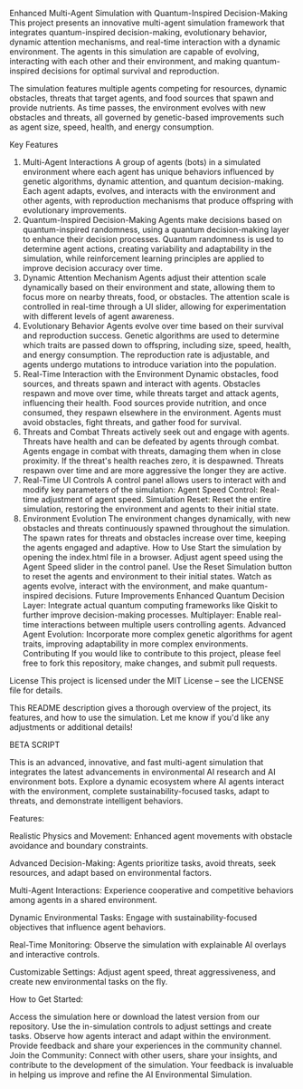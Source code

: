 Enhanced Multi-Agent Simulation with Quantum-Inspired Decision-Making
This project presents an innovative multi-agent simulation framework that integrates quantum-inspired decision-making, evolutionary behavior, dynamic attention mechanisms, and real-time interaction with a dynamic environment. The agents in this simulation are capable of evolving, interacting with each other and their environment, and making quantum-inspired decisions for optimal survival and reproduction.

The simulation features multiple agents competing for resources, dynamic obstacles, threats that target agents, and food sources that spawn and provide nutrients. As time passes, the environment evolves with new obstacles and threats, all governed by genetic-based improvements such as agent size, speed, health, and energy consumption.

Key Features
1. Multi-Agent Interactions
A group of agents (bots) in a simulated environment where each agent has unique behaviors influenced by genetic algorithms, dynamic attention, and quantum decision-making.
Each agent adapts, evolves, and interacts with the environment and other agents, with reproduction mechanisms that produce offspring with evolutionary improvements.
2. Quantum-Inspired Decision-Making
Agents make decisions based on quantum-inspired randomness, using a quantum decision-making layer to enhance their decision processes.
Quantum randomness is used to determine agent actions, creating variability and adaptability in the simulation, while reinforcement learning principles are applied to improve decision accuracy over time.
3. Dynamic Attention Mechanism
Agents adjust their attention scale dynamically based on their environment and state, allowing them to focus more on nearby threats, food, or obstacles.
The attention scale is controlled in real-time through a UI slider, allowing for experimentation with different levels of agent awareness.
4. Evolutionary Behavior
Agents evolve over time based on their survival and reproduction success. Genetic algorithms are used to determine which traits are passed down to offspring, including size, speed, health, and energy consumption.
The reproduction rate is adjustable, and agents undergo mutations to introduce variation into the population.
5. Real-Time Interaction with the Environment
Dynamic obstacles, food sources, and threats spawn and interact with agents. Obstacles respawn and move over time, while threats target and attack agents, influencing their health.
Food sources provide nutrition, and once consumed, they respawn elsewhere in the environment.
Agents must avoid obstacles, fight threats, and gather food for survival.
6. Threats and Combat
Threats actively seek out and engage with agents. Threats have health and can be defeated by agents through combat.
Agents engage in combat with threats, damaging them when in close proximity. If the threat's health reaches zero, it is despawned.
Threats respawn over time and are more aggressive the longer they are active.
7. Real-Time UI Controls
A control panel allows users to interact with and modify key parameters of the simulation:
Agent Speed Control: Real-time adjustment of agent speed.
Simulation Reset: Reset the entire simulation, restoring the environment and agents to their initial state.
8. Environment Evolution
The environment changes dynamically, with new obstacles and threats continuously spawned throughout the simulation.
The spawn rates for threats and obstacles increase over time, keeping the agents engaged and adaptive.
How to Use
Start the simulation by opening the index.html file in a browser.
Adjust agent speed using the Agent Speed slider in the control panel.
Use the Reset Simulation button to reset the agents and environment to their initial states.
Watch as agents evolve, interact with the environment, and make quantum-inspired decisions.
Future Improvements
Enhanced Quantum Decision Layer: Integrate actual quantum computing frameworks like Qiskit to further improve decision-making processes.
Multiplayer: Enable real-time interactions between multiple users controlling agents.
Advanced Agent Evolution: Incorporate more complex genetic algorithms for agent traits, improving adaptability in more complex environments.
Contributing
If you would like to contribute to this project, please feel free to fork this repository, make changes, and submit pull requests.

License
This project is licensed under the MIT License – see the LICENSE file for details.

This README description gives a thorough overview of the project, its features, and how to use the simulation. Let me know if you'd like any adjustments or additional details!


BETA SCRIPT

This is an advanced, innovative, and fast multi-agent simulation that integrates the latest advancements in environmental AI research and AI environment bots. Explore a dynamic ecosystem where AI agents interact with the environment, complete sustainability-focused tasks, adapt to threats, and demonstrate intelligent behaviors.

Features:

Realistic Physics and Movement: Enhanced agent movements with obstacle avoidance and boundary constraints.

Advanced Decision-Making: Agents prioritize tasks, avoid threats, seek resources, and adapt based on environmental factors.

Multi-Agent Interactions: Experience cooperative and competitive behaviors among agents in a shared environment.

Dynamic Environmental Tasks: Engage with sustainability-focused objectives that influence agent behaviors.

Real-Time Monitoring: Observe the simulation with explainable AI overlays and interactive controls.

Customizable Settings: Adjust agent speed, threat aggressiveness, and create new environmental tasks on the fly.

How to Get Started:

Access the simulation here or download the latest version from our repository.
Use the in-simulation controls to adjust settings and create tasks.
Observe how agents interact and adapt within the environment.
Provide feedback and share your experiences in the community channel.
Join the Community: Connect with other users, share your insights, and contribute to the development of the simulation. Your feedback is invaluable in helping us improve and refine the AI Environmental Simulation.


